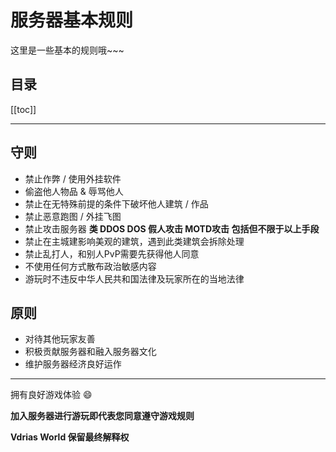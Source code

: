 # 服务器基本规则
这里是一些基本的规则哦~~~

## 目录
[[toc]]

---

## 守则
- 禁止作弊 / 使用外挂软件
- 偷盗他人物品 & 辱骂他人
- 禁止在无特殊前提的条件下破坏他人建筑 / 作品
- 禁止恶意跑图 / 外挂飞图
- 禁止攻击服务器 **类 DDOS DOS 假人攻击 MOTD攻击 包括但不限于以上手段**
- 禁止在主城建影响美观的建筑，遇到此类建筑会拆除处理
- 禁止乱打人，和别人PvP需要先获得他人同意
- 不使用任何方式散布政治敏感内容
- 游玩时不违反中华人民共和国法律及玩家所在的当地法律


## 原则
- 对待其他玩家友善
- 积极贡献服务器和融入服务器文化
- 维护服务器经济良好运作

---

拥有良好游戏体验 :smile:

**加入服务器进行游玩即代表您同意遵守游戏规则**

**Vdrias World 保留最终解释权**
